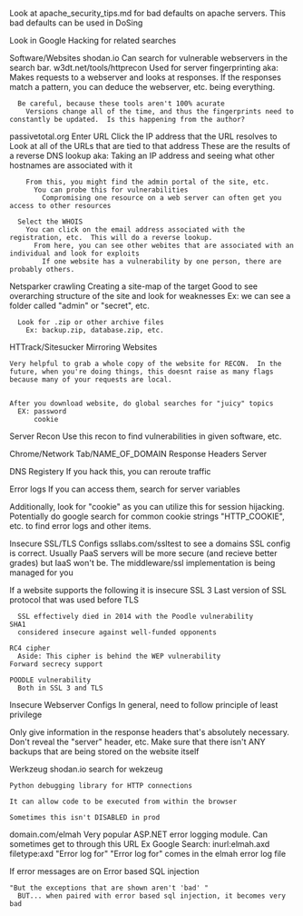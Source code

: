 Look at apache_security_tips.md for bad defaults on apache servers.  This bad defaults can be used in DoSing

Look in Google Hacking for related searches

Software/Websites
  shodan.io
    Can search for vulnerable webservers in the search bar.
  w3dt.net/tools/httprecon
    Used for server fingerprinting
      aka: Makes requests to a webserver and looks at responses.  If the responses match a pattern, you can deduce the webserver, etc. being everything.

      Be careful, because these tools aren't 100% acurate
        Versions change all of the time, and thus the fingerprints need to constantly be updated.  Is this happening from the author? 

  passivetotal.org
    Enter URL
      Click the IP address that the URL resolves to
        Look at all of the URLs that are tied to that address
          These are the results of a reverse DNS lookup
            aka: Taking an IP address and seeing what other hostnames are associated with it

        From this, you might find the admin portal of the site, etc.
          You can probe this for vulnerabilities
            Compromising one resource on a web server can often get you access to other resources
      
      Select the WHOIS
        You can click on the email address associated with the registration, etc.  This will do a reverse lookup.
          From here, you can see other webites that are associated with an individual and look for exploits
            If one website has a vulnerability by one person, there are probably others.

  Netsparker
    crawling
      Creating a site-map of the target
      Good to see overarching structure of the site and look for weaknesses
        Ex: we can see a folder called "admin" or "secret", etc.

      Look for .zip or other archive files
        Ex: backup.zip, database.zip, etc. 

  HTTrack/Sitesucker
    Mirroring Websites

    Very helpful to grab a whole copy of the website for RECON.  In the future, when you're doing things, this doesnt raise as many flags because many of your requests are local.


    After you download website, do global searches for "juicy" topics
      EX: password
          cookie


Server Recon
  Use this recon to find vulnerabilities in given software, etc.

  Chrome/Network Tab/NAME_OF_DOMAIN
    Response Headers
      Server

DNS Registery
  If you hack this, you can reroute traffic

Error logs
  If you can access them, search for server variables

  Additionally, look for "cookie" as you can utilize this for session hijacking.
    Potentially do google search for common cookie strings "HTTP_COOKIE", etc. to find error logs and other items.

Insecure SSL/TLS Configs
  ssllabs.com/ssltest to see a domains SSL config is correct.
    Usually PaaS servers will be more secure (and recieve better grades) but IaaS won't be.
      The middleware/ssl implementation is being managed for you

  If a website supports the following it is insecure
    SSL 3
      Last version of SSL protocol that was used before TLS

      SSL effectively died in 2014 with the Poodle vulnerability
    SHA1
      considered insecure against well-funded opponents
    
    RC4 cipher
      Aside: This cipher is behind the WEP vulnerability
    Forward secrecy support

    POODLE vulnerability
      Both in SSL 3 and TLS

Insecure Webserver Configs
  In general, need to follow principle of least privilege

  Only give information in the response headers that's absolutely necessary.
    Don't reveal the "server" header, etc.
  Make sure that there isn't ANY backups that are being stored on the website itself

  Werkzeug
    shodan.io
      search for wekzeug

    Python debugging library for HTTP connections

    It can allow code to be executed from within the browser

    Sometimes this isn't DISABLED in prod 

  domain.com/elmah
    Very popular ASP.NET error logging module.  Can sometimes get to through this URL
      Ex Google Search: inurl:elmah.axd filetype:axd "Error log for"
        "Error log for" comes in the elmah error log file



  If error messages are on
    Error based SQL injection

    "But the exceptions that are shown aren't 'bad' "
      BUT... when paired with error based sql injection, it becomes very bad
